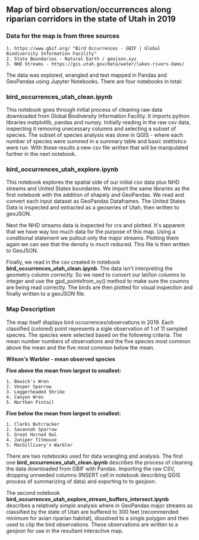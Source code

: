 ## Map of bird observation/occurrences along riparian corridors in the state of Utah in 2019
### Data for the map is from three sources

    1. https://www.gbif.org/ "Bird Occurrences - GBIF | Global Biodiversity Information Facility"
    2. State Boundaries - Natural Earth / geojson.xyz
    3. NHD Streams - https://gis.utah.gov/data/water/lakes-rivers-dams/

The data was explored, wrangled and test mapped in Pandas and GeoPandas using Jupyter Notebooks. There are four notebooks in total:

### bird_occurrences_utah_clean.ipynb 
This notebook goes through initial process of cleaning raw data downloaded from Global Biodiversity Information Facility. It imports python libraries matplotlib, pandas and numpy. Initially reading in the raw csv data, inspecting it removing unecessary columns and selecting a subset of species. The subset of species analysis was done in QGIS - where each number of species were summed in a summary table and basic stattistics were run. With these results a new csv file written that will be manipulated further in the next notebook.

### bird_occurrences_utah_explore.ipynb
This notebook explores the spatial side of our initial csv data plus NHD streams and United States boundaries. We import the same libraries as the first notebook with the addition of shapely and GeoPandas. We read and convert each input dataset as GeoPandas Dataframes. The United States Data is inspected and extracted as a geoseries of Utah, then written to geoJSON. 

Next the NHD streams data is inspected for crs and plotted. It's apparent that we have way too much data for the purpose of this map. Using a conditional statement we pullout only the major streams. Plotting them again we can see that the density is much reduced. This file is then written to GeoJSON.

Finally, we read in the csv created in notebook **bird_occurrences_utah_clean.ipynb**. The data isn't interpreting the geometry column correctly. So we need to convert our lat/lon columns to integer and use the gpd_pointsfrom_xy() method to make sure the coumns are being read correctly. The birds are then plotted for visual inspection and finally written to a geoJSON file.

### Map Description
The map itself displays bird occurrences/observations in 2019. Each classified (colored) point represents a sigle observation of 1 of 11 sampled species. The species were selected based on the following criteria. The mean number numbers of observations and the five species most common above the mean and the five most common below the mean. 
 
**Wilson's Warbler - mean observed species**
   
**Five above the mean from largest to smallest:**
        
    1. Bewick's Wren
    2. Vesper Sparrow
    3. Loggerheaded Shrike
    4. Canyon Wren
    5. Northen Pintail
    
 **Five below the mean from largest to smallest:**
   
    1. Clarks Nutcracker
    2. Savannah Sparrow
    3. Great Horned Owl
    4. Juniper Titmouse
    5. MacGillivary's Warbler
    
There are two notebooks used for data wrangling and analysis. The first one **bird_occurrences_utah_clean.ipynb** describes the process of cleaning the data downloaded from GBIF with Pandas. Importing the raw CSV, dropping unneeded columns (INSERT cell in notebook describing QGIS process of summarizing of data) and exporting to to geojson.

The second notebook **bird_occurrences_utah_explore_stream_buffers_intersect.ipynb** describes a relatively simple analysis where in GeoPandas major streams as classified by the state of Utah are buffered to 300 feet (recommended minimum for avian riparian habitat), dissolved to a single polygon and then used to clip the bird observations. These observations are written to a geojson for use in the resultant interactive map.
